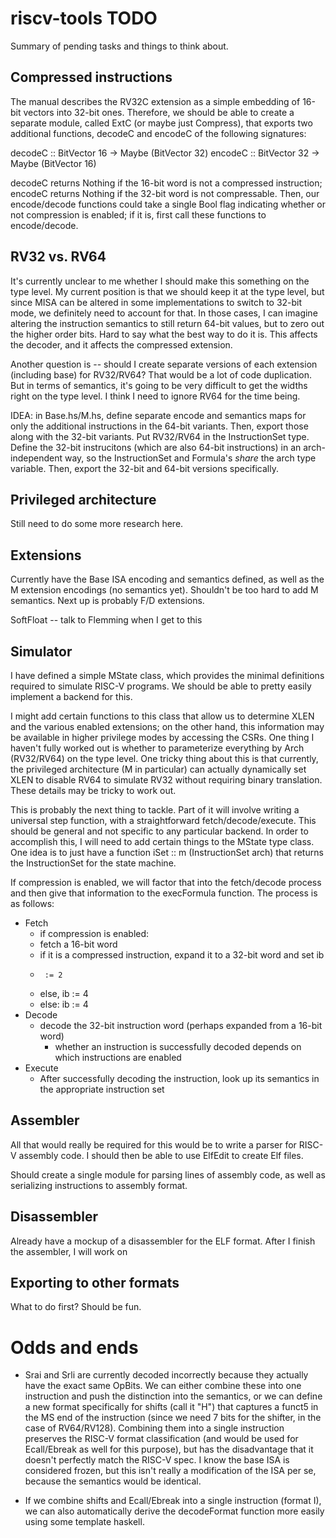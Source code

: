 # riscv-tools TODO

Summary of pending tasks and things to think about.

## Compressed instructions

The manual describes the RV32C extension as a simple embedding of 16-bit vectors
into 32-bit ones. Therefore, we should be able to create a separate module,
called ExtC (or maybe just Compress), that exports two additional functions,
decodeC and encodeC of the following signatures:

decodeC :: BitVector 16 -> Maybe (BitVector 32)
encodeC :: BitVector 32 -> Maybe (BitVector 16)

decodeC returns Nothing if the 16-bit word is not a compressed instruction;
encodeC returns Nothing if the 32-bit word is not compressable. Then, our
encode/decode functions could take a single Bool flag indicating whether or not
compression is enabled; if it is, first call these functions to encode/decode.

## RV32 vs. RV64

It's currently unclear to me whether I should make this something on the type
level. My current position is that we should keep it at the type level, but
since MISA can be altered in some implementations to switch to 32-bit mode, we
definitely need to account for that. In those cases, I can imagine altering the
instruction semantics to still return 64-bit values, but to zero out the higher
order bits. Hard to say what the best way to do it is. This affects the
decoder, and it affects the compressed extension.

Another question is -- should I create separate versions of each extension
(including base) for RV32/RV64? That would be a lot of code duplication. But in
terms of semantics, it's going to be very difficult to get the widths right on
the type level. I think I need to ignore RV64 for the time being.

IDEA: in Base.hs/M.hs, define separate encode and semantics maps for only the
additional instructions in the 64-bit variants. Then, export those along with
the 32-bit variants. Put RV32/RV64 in the InstructionSet type. Define the 32-bit
instrucitons (which are also 64-bit instructions) in an arch-independent way, so
the InstructionSet and Formula's *share* the arch type variable. Then, export
the 32-bit and 64-bit versions specifically.

## Privileged architecture

Still need to do some more research here.

## Extensions

Currently have the Base ISA encoding and semantics defined, as well as the M
extension encodings (no semantics yet). Shouldn't be too hard to add M
semantics. Next up is probably F/D extensions.

SoftFloat -- talk to Flemming when I get to this

## Simulator

I have defined a simple MState class, which provides the minimal definitions
required to simulate RISC-V programs. We should be able to pretty easily
implement a backend for this.

I might add certain functions to this class that allow us to determine XLEN and
the various enabled extensions; on the other hand, this information may be
available in higher privilege modes by accessing the CSRs. One thing I haven't
fully worked out is whether to parameterize everything by Arch (RV32/RV64) on
the type level. One tricky thing about this is that currently, the privileged
architecture (M in particular) can actually dynamically set XLEN to disable RV64
to simulate RV32 without requiring binary translation. These details may be
tricky to work out.

This is probably the next thing to tackle. Part of it will involve writing a
universal step function, with a straightforward fetch/decode/execute. This
should be general and not specific to any particular backend. In order to
accomplish this, I will need to add certain things to the MState type class. One
idea is to just have a function iSet :: m (InstructionSet arch) that returns the
InstructionSet for the state machine.

If compression is enabled, we will factor that into the fetch/decode process and
then give that information to the execFormula function. The process is as
follows:

- Fetch
  - if compression is enabled:
  -   fetch a 16-bit word
  -   if it is a compressed instruction, expand it to a 32-bit word and set ib
  -      := 2
  -   else, ib := 4
  - else: ib := 4
- Decode
  - decode the 32-bit instruction word (perhaps expanded from a 16-bit word)
    - whether an instruction is successfully decoded depends on which
      instructions are enabled
- Execute
  - After successfully decoding the instruction, look up its semantics in the
    appropriate instruction set

## Assembler

All that would really be required for this would be to write a parser for RISC-V
assembly code. I should then be able to use ElfEdit to create Elf files.

Should create a single module for parsing lines of assembly code, as well as
serializing instructions to assembly format.

## Disassembler

Already have a mockup of a disassembler for the ELF format. After I finish the
assembler, I will work on 

## Exporting to other formats

What to do first? Should be fun.

# Odds and ends

- Srai and Srli are currently decoded incorrectly because they actually have the
  exact same OpBits. We can either combine these into one instruction and push
  the distinction into the semantics, or we can define a new format specifically
  for shifts (call it "H") that captures a funct5 in the MS end of the
  instruction (since we need 7 bits for the shifter, in the case of
  RV64/RV128). Combining them into a single instruction preserves the RISC-V
  format classification (and would be used for Ecall/Ebreak as well for this
  purpose), but has the disadvantage that it doesn't perfectly match the RISC-V
  spec. I know the base ISA is considered frozen, but this isn't really a
  modification of the ISA per se, because the semantics would be identical.

- If we combine shifts and Ecall/Ebreak into a single instruction (format I), we
  can also automatically derive the decodeFormat function more easily using some
  template haskell.
